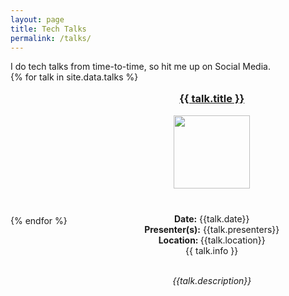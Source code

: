 ```yaml
---
layout: page
title: Tech Talks
permalink: /talks/
---
```

<div>
    I do tech talks from time-to-time, so hit me up on Social Media.
    <div style="display: flex; flex-wrap: wrap; width: 100%">
        {% for talk in site.data.talks %}
            <div style="max-width: 350px; margin: 10px">
                <center>
                    <a href="{{ talk.url }}" target="_blank"><h3> {{ talk.title }}</h3></a>
                    <img src="{{ talk.img }}" style="width: 75%" /> <br />
                    <b>Date:</b> {{talk.date}} <br/>
                    <b>Presenter(s):</b> {{talk.presenters}}<br/>
                    <b>Location: </b> {{talk.location}}<br/>
                    {{ talk.info }}<br/><br/>
                    <p><i>{{talk.description}}</i></p> 
                </center>
            </div>
        {% endfor %}
    </div>
</div>
